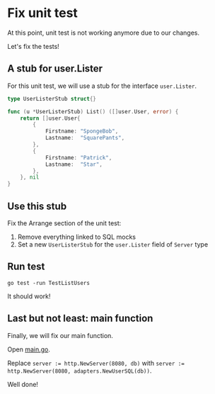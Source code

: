 # Fix unit test

At this point, unit test is not working anymore due to our changes.

Let's fix the tests!

## A stub for user.Lister

For this unit test, we will use a stub for the interface `user.Lister`.

```go
type UserListerStub struct{}

func (u *UserListerStub) List() ([]user.User, error) {
	return []user.User{
		{
			Firstname: "SpongeBob",
			Lastname:  "SquarePants",
		},
		{
			Firstname: "Patrick",
			Lastname:  "Star",
		},
	}, nil
}
```

## Use this stub

Fix the Arrange section of the unit test:

1. Remove everything linked to SQL mocks
2. Set a new `UserListerStub` for the `user.Lister` field of `Server` type

## Run test

```
go test -run TestListUsers
```

It should work!

## Last but not least: main function

Finally, we will fix our main function.

Open [main.go](./cmd/api/main.go).

Replace `server := http.NewServer(8080, db)` with `server := http.NewServer(8080, adapters.NewUserSQL(db))`.

Well done!